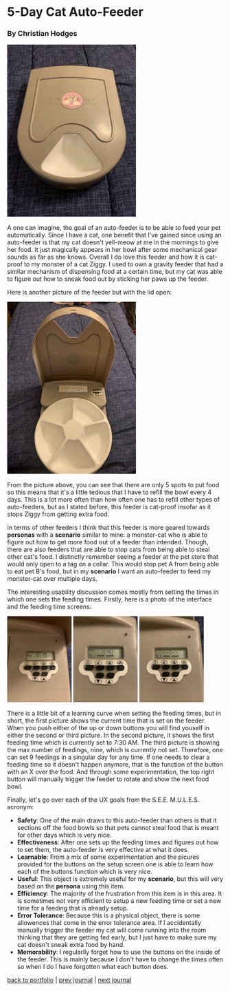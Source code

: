 # 5-Day Cat Auto-Feeder

### By Christian Hodges

<img src="../../assets/cat-feeder/cat-closed.JPG" width="300" alt="A brown cat auto-feeder">

A one can imagine, the goal of an auto-feeder is to be able to feed your pet automatically. Since I have a cat, one benefit that I've gained since using an auto-feeder is that my cat doesn't yell-meow at me in the mornings to give her food. It just magically appears in her bowl after some mechanical gear sounds as far as she knows. Overall I do love this feeder and how it is cat-proof to my monster of a cat Ziggy. I used to own a gravity feeder that had a similar mechanism of dispensing food at a certain time, but my cat was able to figure out how to sneak food out by sticking her paws up the feeder. 

Here is another picture of the feeder but with the lid open:

<img src="../../assets/cat-feeder/cat-open.JPG" width="300" alt="East Wing Door">

From the picture above, you can see that there are only 5 spots to put food so this means that it's a little tedious that I have to refill the bowl every 4 days. This is a lot more often than how often one has to refill other types of auto-feeders, but as I stated before, this feeder is cat-proof insofar as it stops Ziggy from getting extra food.

In terms of other feeders I think that this feeder is more geared towards **personas** with a **scenario** similar to mine: a monster-cat who is able to figure out how to get more food out of a feeder than intended. Though, there are also feeders that are able to stop cats from being able to steal other cat's food. I distinctly remember seeing a feeder at the pet store that would only open to a tag on a collar. This would stop pet A from being able to eat pet B's food, but in my **scenario** I want an auto-feeder to feed my monster-cat over multiple days.

The interesting usability discussion comes mostly from setting the times in which one sets the feeding times. Firstly, here is a photo of the interface and the feeding time screens:

<img src="../../assets/cat-feeder/cat-clock.JPG" width="150" alt="East Wing Door"> <img src="../../assets/cat-feeder/cat-feeding.JPG" width="150" alt="East Wing Door"> <img src="../../assets/cat-feeder/cat-feeding-max.JPG" width="150" alt="East Wing Door">

There is a little bit of a learning curve when setting the feeding times, but in short, the first picture shows the current time that is set on the feeder. When you push either of the up or down buttons you will find youself in either the second or third picture. In the second picture, it shows the first feeding time which is currently set to 7:30 AM. The third picture is showing the max number of feedings, nine, which is currently not set. Therefore, one can set 9 feedings in a singular day for any time. If one needs to clear a feeding time so it doesn't happen anymore, that is the function of the button with an X over the food. And through some experimentation, the top right button will manually trigger the feeder to rotate and show the next food bowl.

Finally, let's go over each of the UX goals from the S.E.E. M.U.L.E.S. acronym:

- **Safety**: One of the main draws to this auto-feeder than others is that it sections off the food bowls so that pets cannot steal food that is meant for other days which is very nice.
- **Effectiveness**: After one sets up the feeding times and figures out how to set them, the auto-feeder is very effective at what it does.
- **Learnable**: From a mix of some experimentation and the picures provided for the buttons on the setup screen one is able to learn how each of the buttons function which is very nice.
- **Useful**: This object is extremely useful for my **scenario**, but this will very based on the **persona** using this item.
- **Efficiency**: The majority of the frustration from this item is in this area. It is sometimes not very efficient to setup a new feeding time or set a new time for a feeding that is already setup.
- **Error Tolerance**: Because this is a physical object, there is some allowences that come in the error tolerance area. If I accidentally manually trigger the feeder my cat will come running into the room thinking that they are getting fed early, but I just have to make sure my cat doesn't sneak extra food by hand.
- **Memorability**: I regularlly forget how to use the buttons on the inside of the feeder. This is mainly because I don't have to change the times often so when I do I have forgotten what each button does.

[back to portfolio](../../) | [prev journal](../j01) | [next journal](../j03)